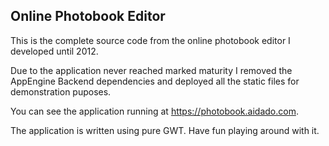 ## Online Photobook Editor
This is the complete source code from the online photobook editor I developed until 2012.

Due to the application never reached marked maturity I removed the AppEngine Backend dependencies and deployed all the static files for demonstration puposes.

You can see the application running at <https://photobook.aidado.com>.

The application is written using pure GWT. Have fun playing around with it.
